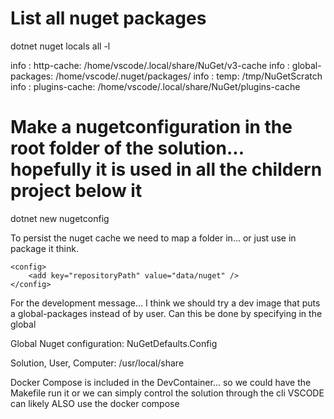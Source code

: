 
# List all nuget packages
dotnet nuget locals all -l

info : http-cache: /home/vscode/.local/share/NuGet/v3-cache
info : global-packages: /home/vscode/.nuget/packages/
info : temp: /tmp/NuGetScratch
info : plugins-cache: /home/vscode/.local/share/NuGet/plugins-cache


# Make a nugetconfiguration in the root folder of the solution... hopefully it is used in all the childern project below it
dotnet new nugetconfig


To persist the nuget cache we need to map a folder in... or just use in package it think.


    <config>
        <add key="repositoryPath" value="data/nuget" />
    </config>
	
	
For the development message... I think we should try a dev image that puts a global-packages instead of by user.
Can this be done by specifying in the global

Global Nuget configuration: NuGetDefaults.Config

Solution, User, Computer: /usr/local/share

Docker Compose is included in the DevContainer... so we could have the Makefile run it or we can simply control the solution through the cli
VSCODE can likely ALSO use the docker compose 

